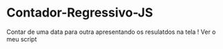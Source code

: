 # Contador-Regressivo-JS
Contar de uma data para outra apresentando os resulatdos na tela !
<a>Ver o meu script</a>
